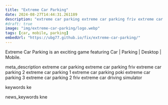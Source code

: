 ```yaml
---
title: "Extreme Car Parking"
date: 2024-08-27T14:44:31.261189
description: "extreme car parking extreme car parking friv extreme car parking 2 extreme car parking 1 extreme car parking poki extreme car parking 3 extreme car parking 2 friv extreme car driving simulator"
#draft: true
image: "img/extreme-car-parking/logo.webp"
tags: [car, mobile, parking]
embedUrl: "https://ubg77.github.io/fix/extreme-car-parking/"
---
```


Extreme Car Parking is an exciting game featuring Car | Parking | Desktop | Mobile.

meta_description
extreme car parking extreme car parking friv extreme car parking 2 extreme car parking 1 extreme car parking poki extreme car parking 3 extreme car parking 2 friv extreme car driving simulator


keywords
ke


news_keywords
kne
